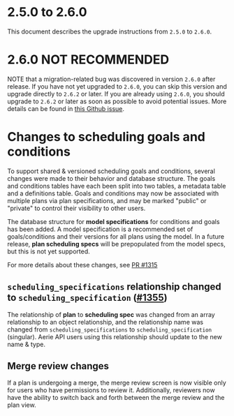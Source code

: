 # 2.5.0 to 2.6.0

This document describes the upgrade instructions from `2.5.0` to `2.6.0`.

# 2.6.0 NOT RECOMMENDED
NOTE that a migration-related bug was discovered in version `2.6.0` after release. If you have not yet upgraded to `2.6.0`, you can skip this version and upgrade directly to `2.6.2` or later. If you are already using `2.6.0`, you should upgrade to `2.6.2` or later as soon as possible to avoid potential issues. More details can be found in [this Github issue](https://github.com/NASA-AMMOS/aerie/pull/1374).

# Changes to scheduling goals and conditions
To support shared & versioned scheduling goals and conditions, several changes were made to their behavior and database structure. The goals and conditions tables have each been split into two tables, a metadata table and a definitions table. Goals and conditions may now be associated with multiple plans via plan specifications, and may be marked "public" or "private" to control their visibility to other users.

The database structure for **model specifications** for conditions and goals has been added. A model specification is a recommended set of goals/conditions and their versions for all plans using the model. In a future release, **plan scheduling specs** will be prepopulated from the model specs, but this is not yet supported.

For more details about these changes, see [PR #1315](https://github.com/NASA-AMMOS/aerie/pull/1315)

## `scheduling_specifications` relationship changed to `scheduling_specification` ([#1355](https://github.com/NASA-AMMOS/aerie/pull/1355))

The relationship of **plan** to **scheduling spec** was changed from an array relationship to an object relationship, and the relationship name was changed from `scheduling_specifications` to `scheduling_specification` (singular). Aerie API users using this relationship should update to the new name & type.

## Merge review changes

If a plan is undergoing a merge, the merge review screen is now visible only for users who have permissions to review it. Additionally, reviewers now have the ability to switch back and forth between the merge review and the plan view.

